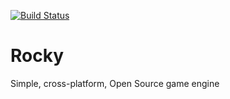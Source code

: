 [![Build Status](https://travis-ci.org/Sergobot/Rocky.svg?branch=master)](https://travis-ci.org/Sergobot/Rocky)

# Rocky
Simple, cross-platform, Open Source game engine
